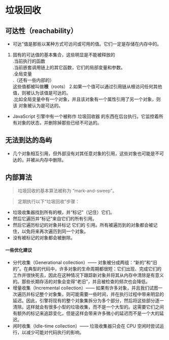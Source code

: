 # 垃圾回收
## 可达性（reachability）
+ 可达”值是那些以某种方式可访问或可用的值。它们一定是存储在内存中的。
1. 固有的可达值的基本集合，这些明显是不能被释放的  
.当前执行的函数  
.当前嵌套调用链上的其它函数，它们的局部变量和参数。  
.全局变量  
.（还有一些内部的）  
这些值都被叫做**根**（roots）
2.如果一个值可以通过引用链从根访问任何其他值，则被认为该值是可达的。  
.比如全局变量中有一个对象，并且该对象有一个属性引用了另一个对象，则 该 对象被认为是可达的。
* JavaScript 引擎中有一个被称作 垃圾回收器 的东西在后台执行。它监控着所有对象的状态，并删除掉那些已经不可达的。
## 无法到达的岛屿
+ 几个对象相互引用，但外部没有对其任意对象的引用，这些对象也可能是不可达的，并被从内存中删除。
## 内部算法
>垃圾回收的基本算法被称为 “mark-and-sweep”。  

>定期执行以下“垃圾回收”步骤：
+ 垃圾收集器找到所有的根，并“标记”（记住）它们。
+ 然后它遍历并“标记”来自它们的所有引用。
+ 然后它遍历标记的对象并标记 它们的 引用。所有被遍历到的对象都会被记住，以免将来再次遍历到同一个对象。
+ 没有被标记的对象都会被删除。
#### 一些优化建议
+ 分代收集（Generational collection）—— 对象被分成两组：“新的”和“旧的”。在典型的代码中，许多对象的生命周期都很短：它们出现、完成它们的工作并很快死去，因此在这种情况下跟踪新对象并将其从内存中清除是有意义的。那些长期存活的对象会变得“老旧”，并且被检查的频次也会降低。
+ 增量收集（Incremental collection）—— 如果有许多对象，并且我们试图一次遍历并标记整个对象集，则可能需要一些时间，并在执行过程中带来明显的延迟。因此，引擎将现有的整个对象集拆分为多个部分，然后将这些部分逐一清除。这样就会有很多小型的垃圾收集，而不是一个大型的。这需要它们之间有额外的标记来追踪变化，但是这样会带来许多微小的延迟而不是一个大的延迟。
+ 闲时收集（Idle-time collection）—— 垃圾收集器只会在 CPU 空闲时尝试运行，以减少可能对代码执行的影响。



